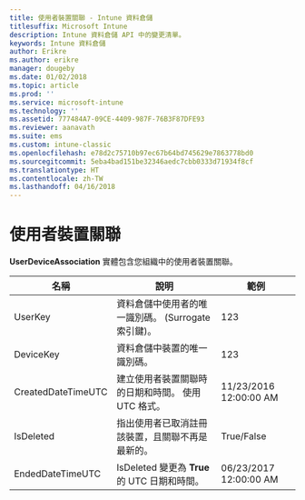 ```yaml
---
title: 使用者裝置關聯 - Intune 資料倉儲
titlesuffix: Microsoft Intune
description: Intune 資料倉儲 API 中的變更清單。
keywords: Intune 資料倉儲
author: Erikre
ms.author: erikre
manager: dougeby
ms.date: 01/02/2018
ms.topic: article
ms.prod: ''
ms.service: microsoft-intune
ms.technology: ''
ms.assetid: 777484A7-09CE-4409-987F-76B3F87DFE93
ms.reviewer: aanavath
ms.suite: ems
ms.custom: intune-classic
ms.openlocfilehash: e78d2c75710b97ec67b64bd745629e7863778bd0
ms.sourcegitcommit: 5eba4bad151be32346aedc7cbb0333d71934f8cf
ms.translationtype: HT
ms.contentlocale: zh-TW
ms.lasthandoff: 04/16/2018
---
```

# <a name="user-device-association"></a>使用者裝置關聯

**UserDeviceAssociation** 實體包含您組織中的使用者裝置關聯。


|        名稱        |                                           說明                                            |        範例         |
|--------------------|--------------------------------------------------------------------------------------------------|------------------------|
|      UserKey       |              資料倉儲中使用者的唯一識別碼。 (Surrogate 索引鍵)。               |          123           |
|     DeviceKey      |                      資料倉儲中裝置的唯一識別碼。                      |          123           |
| CreatedDateTimeUTC |           建立使用者裝置關聯時的日期和時間。 使用 UTC 格式。           | 11/23/2016 12:00:00 AM |
|     IsDeleted      | 指出使用者已取消註冊該裝置，且關聯不再是最新的。 |       True/False       |
|  EndedDateTimeUTC  |              IsDeleted 變更為 <strong>True</strong> 的 UTC 日期和時間。               | 06/23/2017 12:00:00 AM |

